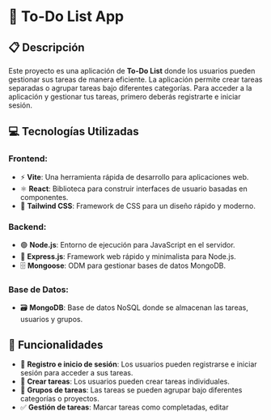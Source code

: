 # 📝 To-Do List App

## 📋 Descripción

Este proyecto es una aplicación de **To-Do List** donde los usuarios pueden gestionar sus tareas de manera eficiente. La aplicación permite crear tareas separadas o agrupar tareas bajo diferentes categorías. Para acceder a la aplicación y gestionar tus tareas, primero deberás registrarte e iniciar sesión.

## 💻 Tecnologías Utilizadas

### Frontend:
- ⚡ **Vite**: Una herramienta rápida de desarrollo para aplicaciones web.
- ⚛️ **React**: Biblioteca para construir interfaces de usuario basadas en componentes.
- 🎨 **Tailwind CSS**: Framework de CSS para un diseño rápido y moderno.

### Backend:
- 🟢 **Node.js**: Entorno de ejecución para JavaScript en el servidor.
- 🚀 **Express.js**: Framework web rápido y minimalista para Node.js.
- 🗄️ **Mongoose**: ODM para gestionar bases de datos MongoDB.

### Base de Datos:
- 🗃️ **MongoDB**: Base de datos NoSQL donde se almacenan las tareas, usuarios y grupos.

## 🚀 Funcionalidades

- 🔐 **Registro e inicio de sesión**: Los usuarios pueden registrarse e iniciar sesión para acceder a sus tareas.
- 📝 **Crear tareas**: Los usuarios pueden crear tareas individuales.
- 📂 **Grupos de tareas**: Las tareas se pueden agrupar bajo diferentes categorías o proyectos.
- ✅ **Gestión de tareas**: Marcar tareas como completadas, editar
